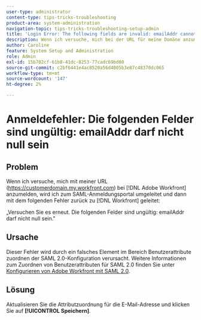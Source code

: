 ```yaml
---
user-type: administrator
content-type: tips-tricks-troubleshooting
product-area: system-administration
navigation-topic: tips-tricks-troubleshooting-setup-admin
title: 'Login Error: The following fields are invalid: emailAddr cannot be null'
description: Wenn ich versuche, mich bei der URL für meine Domäne anzumelden, werde ich zum SAML-Anmeldungsportal umgeleitet und dann zurück zu  [!DNL Workfront] umgeleitet. Dabei wird ein Fehler ausgegeben, der besagt, dass das Feld emailAddr nicht null sein darf. [!DNL Adobe Workfront]
author: Caroline
feature: System Setup and Administration
role: Admin
exl-id: 15b702cf-61b8-41dc-8253-77cadc69bd80
source-git-commit: c2bf6441e4ac8520a56d4005b3e87c48370dc065
workflow-type: tm+mt
source-wordcount: '147'
ht-degree: 2%

---
```


# Anmeldefehler: Die folgenden Felder sind ungültig: emailAddr darf nicht null sein

## Problem

Wenn ich versuche, mich mit meiner URL (https://customerdomain.my.workfront.com) bei [!DNL Adobe Workfront] anzumelden, wird ich zum SAML-Anmeldungsportal umgeleitet und dann mit dem folgenden Fehler zurück zu [!DNL Workfront] geleitet:

„Versuchen Sie es erneut. Die folgenden Felder sind ungültig: emailAddr darf nicht null sein.&quot;

## Ursache

Dieser Fehler wird durch ein falsches Element im Bereich Benutzerattribute zuordnen der SAML 2.0-Konfiguration verursacht. Weitere Informationen zum Zuordnen von Benutzerattributen für SAML 2.0 finden Sie unter [Konfigurieren von Adobe Workfront mit SAML 2.0](../../administration-and-setup/add-users/single-sign-on/configure-workfront-saml-2.md).

## Lösung

Aktualisieren Sie die Attributzuordnung für die E-Mail-Adresse und klicken Sie auf **[!UICONTROL Speichern]**.
